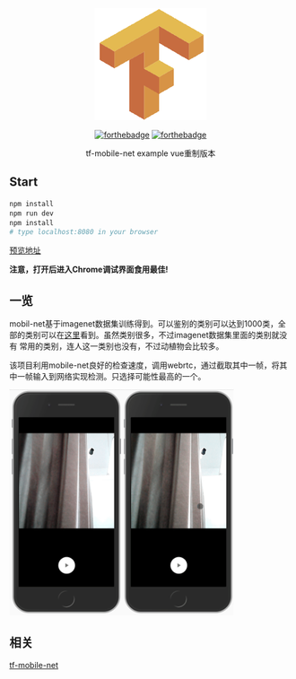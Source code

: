 <div align="center">

<img src="https://raw.githubusercontent.com/JiangWeixian/tf-mobilenet-vue/webpack-stage-young/build/logo.png" style="width: 100"/>

[![forthebadge](https://forthebadge.com/images/badges/made-with-vue.svg)](https://forthebadge.com)
[![forthebadge](https://forthebadge.com/images/badges/built-by-codebabes.svg)](https://forthebadge.com)

<p>tf-mobile-net example vue重制版本</p>
</div>

## Start

```bash
npm install
npm run dev
npm install
# type localhost:8080 in your browser
```

[预览地址](https://jiangweixian.github.io/tf-mobilenet-vue/dist/#/camera)

**注意，打开后进入Chrome调试界面食用最佳!**

## 一览

mobil-net基于imagenet数据集训练得到。可以鉴别的类别可以达到1000类，全部的类别可以在[这里](https://github.com/tensorflow/tfjs-examples/blob/master/mobilenet/imagenet_classes.js)看到。虽然类别很多，不过imagenet数据集里面的类别就没有
常用的类别，连人这一类别也没有，不过动植物会比较多。

该项目利用mobile-net良好的检查速度，调用webrtc，通过截取其中一帧，将其中一帧输入到网络实现检测。只选择可能性最高的一个。

<img width="200" src="https://raw.githubusercontent.com/JiangWeixian/tf-mobilenet-vue/dev/docs/camera-example.gif" /><img width="200" src="https://raw.githubusercontent.com/JiangWeixian/tf-mobilenet-vue/dev/docs/shark-example.gif" />

## 相关

[tf-mobile-net](https://github.com/tensorflow/tfjs-models/tree/master/mobilenet)
